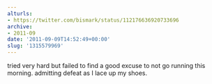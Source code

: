 ```yaml
---
alturls:
- https://twitter.com/bismark/status/112176636920733696
archive:
- 2011-09
date: '2011-09-09T14:52:49+00:00'
slug: '1315579969'
---
```


tried very hard but failed to find a good excuse to not go running this morning. admitting defeat as I lace up my shoes.

